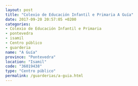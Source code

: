```yaml
---
layout: post
title: "Colexio de Educación Infantil e Primaria A Guía"
date: 2017-09-20 20:57:05 +0200
categories:
- Colexio de Educación Infantil e Primaria
- pontevedra
- isamil
- Centro público
- guarderia
name: "A Guía"
province: "Pontevedra"
location: "Isamil"
code: "36019438"
type: "Centro público"
permalink: /guarderias/a-guia.html
---
```

